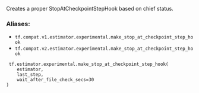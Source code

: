 Creates a proper StopAtCheckpointStepHook based on chief status.
### Aliases:
- `tf.compat.v1.estimator.experimental.make_stop_at_checkpoint_step_hook`
- `tf.compat.v2.estimator.experimental.make_stop_at_checkpoint_step_hook`

```
 tf.estimator.experimental.make_stop_at_checkpoint_step_hook(
    estimator,
    last_step,
    wait_after_file_check_secs=30
)
```
